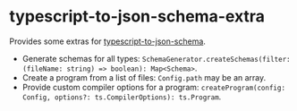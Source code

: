 # typescript-to-json-schema-extra

Provides some extras for [typescript-to-json-schema](https://github.com/xiag-ag/typescript-to-json-schema).

- Generate schemas for all types: `SchemaGenerator.createSchemas(filter: (fileName: string) => boolean): Map<Schema>`.
- Create a program from a list of files: `Config.path` may be an array.
- Provide custom compiler options for a program: `createProgram(config: Config, options?: ts.CompilerOptions): ts.Program`.

